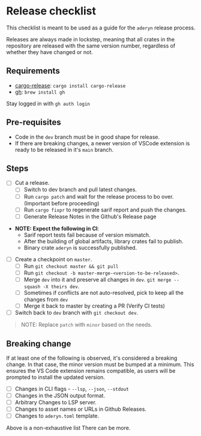 # Release checklist

This checklist is meant to be used as a guide for the `aderyn` release process.

Releases are always made in lockstep, meaning that all crates in the repository
are released with the same version number, regardless of whether they have
changed or not.

## Requirements

- [cargo-release](https://github.com/crate-ci/cargo-release): `cargo install cargo-release`
- [gh](https://cli.github.com/): `brew install gh`

Stay logged in with `gh auth login`

## Pre-requisites

- Code in the `dev` branch must be in good shape for release.
- If there are breaking changes, a newer version of VSCode extension is ready to be released in it's `main` branch.

## Steps

- [ ] Cut a release.
    - [ ] Switch to dev branch and pull latest changes.
    - [ ] Run `cargo patch` and wait for the release process to bo over. (Important before proceeding)
    - [ ] Run `cargo fixpr` to regenerate sarif report and push the changes.
    - [ ] Generate Release Notes in the Github's Release page

- **NOTE: Expect the following in CI**:
  - Sarif report tests fail because of version mismatch.
  - After the building of global artifacts, library crates fail to publish.
  - Binary crate `aderyn` is successfully published.

- [ ] Create a checkpoint on `master`.
    - [ ] Run `git checkout master && git pull`
    - [ ] Run `git checkout -b master-merge-<version-to-be-released>`.
    - [ ] Merge `dev` into it and preserve all changes in `dev`. `git merge --squash -X theirs dev`.
    - [ ] Sometimes if conflicts are not auto-resolved, pick to keep all the changes from `dev`
    - [ ] Merge it back to master by creating a PR (Verify CI tests)

- [ ] Switch back to `dev` branch with `git checkout dev`.

> NOTE: Replace `patch` with `minor` based on the needs.

## Breaking change

If at least one of the following is observed, it's considered a breaking change. In that case, the minor version must be bumped at a minimum. This ensures the VS Code extension remains compatible, as users will be prompted to install the updated version.

- [ ] Changes in CLI flags - `--lsp`, `--json`, `--stdout`
- [ ] Changes in the JSON output format.
- [ ] Arbitrary Changes to LSP server.
- [ ] Changes to asset names or URLs in Github Releases.
- [ ] Changes to `aderyn.toml` template.

Above is a non-exhaustive list There can be more.
